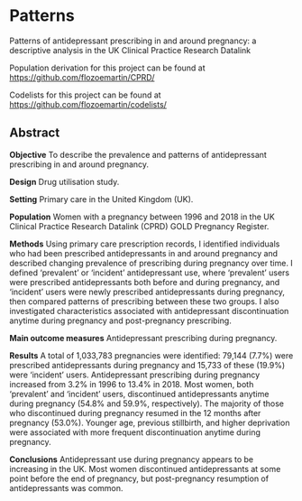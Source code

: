 # Patterns
Patterns of antidepressant prescribing in and around pregnancy: a descriptive analysis in the UK Clinical Practice Research Datalink

Population derivation for this project can be found at https://github.com/flozoemartin/CPRD/

Codelists for this project can be found at https://github.com/flozoemartin/codelists/

## Abstract

**Objective** 		To describe the prevalence and patterns of antidepressant prescribing in and around pregnancy.

**Design** 		    Drug utilisation study.

**Setting** 		  Primary care in the United Kingdom (UK).

**Population** 	  Women with a pregnancy between 1996 and 2018 in the UK Clinical Practice Research Datalink (CPRD) GOLD Pregnancy Register.

**Methods** 		  Using primary care prescription records, I identified individuals who had been prescribed antidepressants in and around pregnancy and described changing prevalence of prescribing during pregnancy over time. I defined ‘prevalent’ or ‘incident’ antidepressant use, where ‘prevalent’ users were prescribed antidepressants both before and during pregnancy, and ‘incident’ users were newly prescribed antidepressants during pregnancy, then compared patterns of prescribing between these two groups. I also investigated characteristics associated with antidepressant discontinuation anytime during pregnancy and post-pregnancy prescribing.

**Main outcome measures** 	Antidepressant prescribing during pregnancy.

**Results** 		  A total of 1,033,783 pregnancies were identified: 79,144 (7.7%) were prescribed antidepressants during pregnancy and 15,733 of these (19.9%) were ‘incident’ users. Antidepressant prescribing during pregnancy increased from 3.2% in 1996 to 13.4% in 2018. Most women, both ‘prevalent’ and ‘incident’ users, discontinued antidepressants anytime during pregnancy (54.8% and 59.9%, respectively). The majority of those who discontinued during pregnancy resumed in the 12 months after pregnancy (53.0%). Younger age, previous stillbirth, and higher deprivation were associated with more frequent discontinuation anytime during pregnancy.

**Conclusions** 	Antidepressant use during pregnancy appears to be increasing in the UK. Most women discontinued antidepressants at some point before the end of pregnancy, but post-pregnancy resumption of antidepressants was common.

